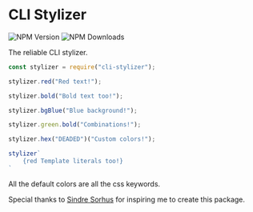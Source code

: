 # CLI Stylizer

![NPM Version](https://img.shields.io/npm/v/cli-stylizer.svg?maxAge=3600) ![NPM Downloads](https://img.shields.io/npm/dt/cli-stylizer.svg?maxAge=3600)

The reliable CLI stylizer.

```js
const stylizer = require("cli-stylizer");

stylizer.red("Red text!");

stylizer.bold("Bold text too!");

stylizer.bgBlue("Blue background!");

stylizer.green.bold("Combinations!");

stylizer.hex("DEADED")("Custom colors!");

stylizer`
    {red Template literals too!}
`
```

All the default colors are all the css keywords.

Special thanks to [Sindre Sorhus](https://github.com/sindresorhus) for inspiring me to create this package.